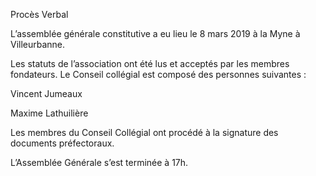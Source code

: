 <!-- LANG:FR, title="Assemblée Constitutive"-->



Procès Verbal



L’assemblée générale constitutive a eu lieu le 8 mars 2019 à la Myne à Villeurbanne.



Les statuts de l’association ont été lus et acceptés par les membres fondateurs. Le Conseil collégial est composé des personnes suivantes :



Vincent Jumeaux

Maxime Lathuilière



Les membres du Conseil Collégial ont procédé à la signature des documents préfectoraux.



L’Assemblée Générale s’est terminée à 17h.
